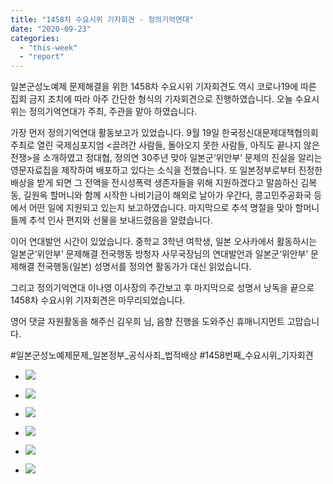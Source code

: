 ```yaml
---
title: "1458차 수요시위 기자회견 - 정의기억연대"
date: "2020-09-23"
categories: 
  - "this-week"
  - "report"
---
```


일본군성노예제 문제해결을 위한 1458차 수요시위 기자회견도 역시 코로나19에 따른 집회 금지 조치에 따라 아주 간단한 형식의 기자회견으로 진행하였습니다. 오늘 수요시위는 정의기억연대가 주최, 주관을 맡아 하였습니다.

가장 먼저 정의기억연대 활동보고가 있었습니다. 9월 19일 한국정신대문제대책협의회 주최로 열린 국제심포지엄 <끌려간 사람들, 돌아오지 못한 사람들, 아직도 끝나지 않은 전쟁>을 소개하였고 정대협, 정의연 30주년 맞아 일본군‘위안부’ 문제의 진실을 알리는 영문자료집을 제작하여 배포하고 있다는 소식을 전했습니다. 또 일본정부로부터 진정한 배상을 받게 되면 그 전액을 전시성폭력 생존자들을 위해 지원하겠다고 말씀하신 김복동, 길원옥 할머니와 함께 시작한 나비기금이 해외로 날아가 우간다, 콩고민주공화국 등에서 어떤 일에 지원되고 있는지 보고하였습니다. 마지막으로 추석 명절을 맞아 할머니들께 추석 인사 편지와 선물을 보내드렸음을 알렸습니다.

이어 연대발언 시간이 있었습니다. 중학교 3학년 여학생, 일본 오사카에서 활동하시는 일본군‘위안부’ 문제해결 전국행동 방청자 사무국장님의 연대발언과 일본군‘위안부’ 문제해결 전국행동(일본) 성명서를 정의연 활동가가 대신 읽었습니다.

그리고 정의기억연대 이나영 이사장의 주간보고 후 마지막으로 성명서 낭독을 끝으로 1458차 수요시위 기자회견은 마무리되었습니다.

영어 댓글 자원활동을 해주신 김우희 님, 음향 진행을 도와주신 휴매니지먼트 고맙습니다.

#일본군성노예제문제\_일본정부\_공식사죄\_법적배상 #1458번째\_수요시위\_기자회견

- ![](https://r2.womenandwar.net/2020/10/크기변환IMGP0023.jpg)
    
- ![](https://r2.womenandwar.net/2020/10/크기변환IMGP0039.jpg)
    
- ![](https://r2.womenandwar.net/2020/10/크기변환IMGP0071.jpg)
    
- ![](https://r2.womenandwar.net/2020/10/크기변환IMGP0113.jpg)
    
- ![](https://r2.womenandwar.net/2020/10/크기변환IMGP9926.jpg)
    
- ![](https://r2.womenandwar.net/2020/10/크기변환IMGP9930.jpg)
